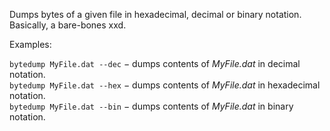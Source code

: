 Dumps bytes of a given file in hexadecimal, decimal or binary notation. Basically, a bare-bones xxd.

Examples:

`bytedump MyFile.dat --dec` − dumps contents of *MyFile.dat* in decimal notation.  
`bytedump MyFile.dat --hex` − dumps contents of *MyFile.dat* in hexadecimal notation.  
`bytedump MyFile.dat --bin` − dumps contents of *MyFile.dat* in binary notation.  
